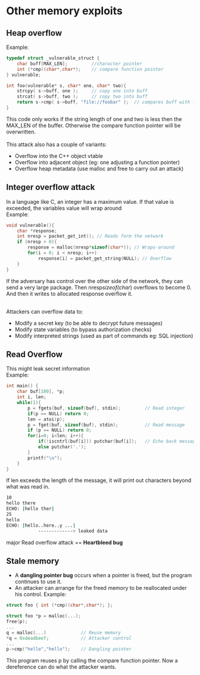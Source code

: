 # Other memory exploits
## Heap overflow
Example:
```C
typedef struct _vulnerable_struct {
    char buff[MAX_LEN];         //character pointer
    int (*cmp)(char*,char*);    // compare function pointer
} vulnerable;

int foo(vulnerable* s, char* one, char* two){
    strcpy( s->buff, one );     // copy one into buff
    strcat( s->buff, two );     // copy two into buff
    return s->cmp( s->buff, "file://foobar" );  // compares buff with foobar file pointer 
}
```
This code only works if the string length of one and two is less then the MAX_LEN of the buffer. Otherwise the compare function pointer will be overwritten.<br>
<br>
This attack also has a couple of variants:
* Overflow into the C++ object vtable
* Overflow into adjacent object (eg: one adjusting a function pointer)
* Overflow heap metadata (use malloc and free to carry out an attack)

## Integer overflow attack
In a language like C, an integer has a maximum value. If that value is exceeded, the variables value will wrap around<br>
Example:

```C
void vulnerable(){
    char *response;
    int nresp = packet_get_int(); // Reads form the network
    if (nresp > 0){
        response = malloc(nresp*sizeof(char*)); // Wraps-around
        for(i = 0; i < nresp; i++)
            response[i] = packet_get_string(NULL); // Overflow
    }
}
```
If the adversary has control over the other side of the network, they can send a very large package. Then nresp*sizeof(char*) overflows to become 0. And then it writes to allocated response overflow it.<br><br>

Attackers can overflow data to:
* Modify a secret key (to be able to decrypt future messages)
* Modify state variables (to bypass authorization checks)
* Modify interpreted strings (used as part of commands eg: SQL injection)

## Read Overflow
This might leak secret information<br>
Example:
```C
int main() {
    char buf[100], *p;
    int i, len;
    while(1){
        p = fgets(buf, sizeof(buf), stdin);         // Read integer
        if(p == NULL) return 0;
        len = atoi(p);
        p = fget(buf, sizeof(buf), stdin);          // Read message
        if (p == NULL) return 0;
        for(i=0; i<len; i++){
            if(!iscntrl(buf[i])) putchar(buf[i]);   // Echo back message
            else putchar('.');
        }
        printf("\n");
    }
}
```
If len exceeds the length of the message, it will print out characters beyond what was read in.
```bash
10
hello there
ECHO: |hello ther|
25
hello
ECHO: |hello..here..y ...|
            -------------> leaked data
```
major Read overflow attack == __Heartbleed bug__

## Stale memory
* A __dangling pointer bug__ occurs when a pointer is freed, but the program continues to use it.
* An attacker can arrange for the freed memory to be reallocated under his control.
Example:
```C
struct foo { int (*cmp)(char*,char*); };

struct foo *p = malloc(...);
free(p);
...
q = malloc(...)             // Reuse memory
*q = 0xdeadbeef;            // Attacker control
...
p->cmp("hello","hello");    // Dangling pointer

```
This program reuses p by calling the compare function pointer. Now a dereference can do what the attacker wants.